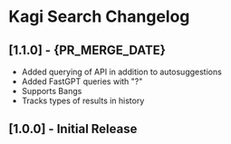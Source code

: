 # Kagi Search Changelog

## [1.1.0] - {PR_MERGE_DATE}
* Added querying of API in addition to autosuggestions
* Added FastGPT queries with "?"
* Supports Bangs
* Tracks types of results in history

## [1.0.0] - Initial Release
